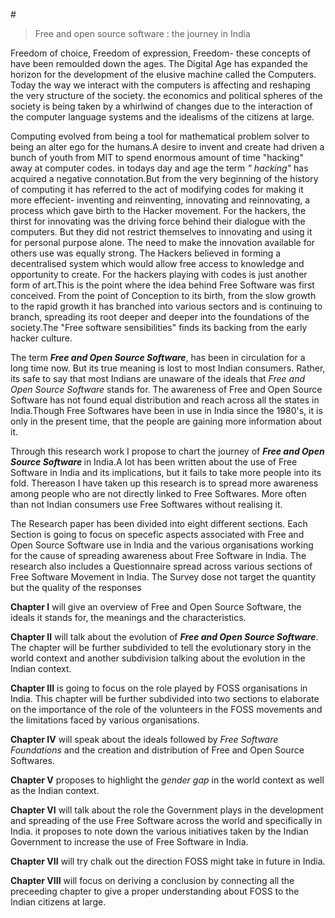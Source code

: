 #<blockquote>Free and open source software : the journey in India</blockquote>

<p>Freedom of choice, Freedom of expression, Freedom- these concepts of have been remoulded down the ages. The Digital Age has expanded the horizon for the development of the elusive machine called the Computers. Today the way we interact with the computers is affecting and reshaping the very structure of the society. the economics and political spheres of the society is being taken by a whirlwind of changes due to the interaction of the computer language systems and the idealisms of the citizens at large.</p>

<p>Computing evolved from being a tool for mathematical problem solver to being an alter ego for the humans.A desire to invent and create had driven a bunch of youth from MIT to spend enormous amount of time "hacking" away at computer codes. in todays day and age the term <em> " hacking" </em> has acquired a negative connotation.But from the  very beginning of the history of computing it has referred to the act of modifying codes for making it more effecient- inventing and reinventing, innovating and reinnovating, a process which gave birth to the Hacker movement. For the hackers, the thirst for innovating was the driving force behind their dialogue with the computers. But they did not restrict themselves to innovating and using it for personal purpose alone. The need to make the innovation available for others use was equally strong. The Hackers believed in forming a decentralised system which would allow free access to knowledge and opportunity to create. For the hackers playing with codes is just another form of art.This is the point where the idea behind Free Software was first conceived. From the point of Conception to its birth, from the slow growth to the rapid growth it has branched into various sectors and is continuing to branch, spreading its root deeper and deeper into the foundations of the society.The "Free software sensibilities" finds its backing from the early hacker culture.</p>
<p>The term <em><strong>Free and Open Source Software</strong></em>, has been in circulation for a long time now. But its true meaning is lost to most Indian consumers. Rather, its safe to say that most Indians are unaware of the ideals that <em>Free and Open Source Software</em> stands for. The awareness of Free and Open Source Software has not found equal distribution and reach across all the states in India.Though Free Softwares have been in use in India since the 1980's, it is only in the present time, that the people are gaining more information about it.</p>
<p> Through this research work I propose to chart the journey of <em><strong> Free and Open Source Software </strong></em> in India.A lot has been written about the use of Free Software in India and its implications, but it fails to take more people into its fold. Thereason I have taken up this research is to spread more awareness among people who are not directly linked to Free Softwares. More often than not Indian consumers use Free Softwares without realising it.</p>
<p>The Research paper has been divided into eight different sections. Each Section is going to focus on specefic aspects associated with Free and Open Source Software use in India and the various organisations working for the cause of spreading awareness about Free Software in India. The research also includes a Questionnaire spread across various sections of Free Software Movement in India. The Survey dose not target the quantity but the quality of the responses </p>
<p><strong>Chapter I</strong> will give an overview of Free and Open Source Software, the ideals it stands for, the meanings and the characteristics.</p>
<p><strong>Chapter II</strong> will talk about the evolution of <em><strong> Free and Open Source Software</em></strong>. The chapter will be further subdivided to tell the evolutionary story in the world context and another subdivision talking about the evolution in the Indian context.</p>
<p><strong>Chapter III</strong> is going to focus on the role played by FOSS organisations in India. This chapter will be further subdivided into two sections to elaborate on the importance of the role of the volunteers in the FOSS movements and the limitations faced by various organisations.</p>
<p><strong>Chapter IV</strong> will speak about the ideals followed by <em>Free Software Foundations</em> and the creation and distribution of Free and Open Source Softwares.</p>
<p><strong>Chapter V</strong> proposes to highlight the<em> gender gap</em> in the world context as well as the Indian context. </p>
<p><strong>Chapter VI</strong> will talk about the role the Government plays in the development and spreading of the use Free Software across the world and specifically in India. it proposes to note down the various initiatives taken by the Indian Government to increase the use of Free Software in India.</p>
<p><strong>Chapter VII</strong> will try chalk out the direction FOSS might take in future in India.</p>
<p><strong>Chapter VIII</strong> will focus on deriving a conclusion by connecting all the preceeding chapter to give a proper understanding about FOSS to the Indian citizens at large.</p>



